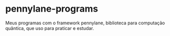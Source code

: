 # pennylane-programs
Meus programas com o framework pennylane, biblioteca para computação quântica, que uso para praticar e estudar.
